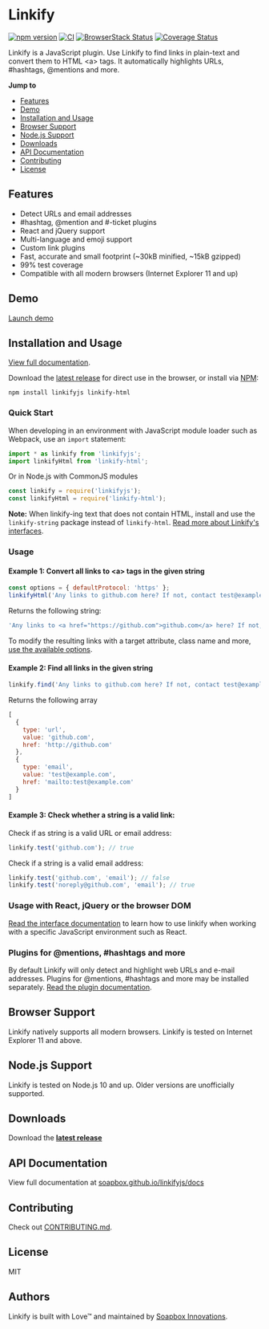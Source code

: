# Linkify

[![npm version](https://badge.fury.io/js/linkifyjs.svg)](https://www.npmjs.com/package/linkifyjs)
[![CI](https://github.com/Soapbox/linkifyjs/actions/workflows/ci.yml/badge.svg)](https://github.com/Soapbox/linkifyjs/actions/workflows/ci.yml)
[![BrowserStack Status](https://automate.browserstack.com/badge.svg?badge_key=MEY1aklrOVlacVR3UFlQSXJ1cnd2Q3E4ckF3SWYwU1QwUTdhYlB2WHgxST0tLWcxUlhVckFiQUN3YkYrZHJQRHUyZ0E9PQ==--b974ce8f45b084b7e3a8eea67d8307971a829ab8)](https://automate.browserstack.com/public-build/MEY1aklrOVlacVR3UFlQSXJ1cnd2Q3E4ckF3SWYwU1QwUTdhYlB2WHgxST0tLWcxUlhVckFiQUN3YkYrZHJQRHUyZ0E9PQ==--b974ce8f45b084b7e3a8eea67d8307971a829ab8)
[![Coverage Status](https://coveralls.io/repos/github/Soapbox/linkifyjs/badge.svg?branch=main)](https://coveralls.io/github/Soapbox/linkifyjs?branch=main)

Linkify is a JavaScript plugin. Use Linkify to find links in plain-text and
convert them to HTML &lt;a&gt; tags. It automatically highlights URLs,
#hashtags, @mentions and more.

__Jump to__

- [Features](#features)
- [Demo](#demo)
- [Installation and Usage](#installation-and-usage)
- [Browser Support](#browser-support)
- [Node.js Support](#nodejs-support)
- [Downloads](#downloads)
- [API Documentation](#api-documentation)
- [Contributing](#contributing)
- [License](#license)

## Features

* Detect URLs and email addresses
* #hashtag, @mention and #-ticket plugins
* React and jQuery support
* Multi-language and emoji support
* Custom link plugins
* Fast, accurate and small footprint (~30kB minified, ~15kB gzipped)
* 99% test coverage
* Compatible with all modern browsers (Internet Explorer 11 and up)

## Demo
[Launch demo](http://soapbox.github.io/linkifyjs/)

## Installation and Usage

[View full documentation](https://soapbox.github.io/linkifyjs/docs/).

Download the [latest release](https://github.com/Soapbox/linkifyjs/releases) for direct use in the browser, or install via [NPM](https://www.npmjs.com/):

```
npm install linkifyjs linkify-html
```

### Quick Start

When developing in an environment with JavaScript module loader such as Webpack,
use an `import` statement:

```js
import * as linkify from 'linkifyjs';
import linkifyHtml from 'linkify-html';
```

Or in Node.js with CommonJS modules

```js
const linkify = require('linkifyjs');
const linkifyHtml = require('linkify-html');
```

**Note:** When linkify-ing text that does not contain HTML, install and use the
`linkify-string` package instead of `linkify-html`. [Read more about Linkify's
interfaces](https://soapbox.github.io/linkifyjs/docs/interfaces.html).

### Usage

#### Example 1: Convert all links to &lt;a&gt; tags in the given string

```js
const options = { defaultProtocol: 'https' };
linkifyHtml('Any links to github.com here? If not, contact test@example.com', options);
```

Returns the following string:

```js
'Any links to <a href="https://github.com">github.com</a> here? If not, contact <a href="mailto:test@example.com">test@example.com</a>'
```

To modify the resulting links with a target attribute, class name and more, [use
the available options](https://soapbox.github.io/linkifyjs/docs/options.html).

#### Example 2: Find all links in the given string

```js
linkify.find('Any links to github.com here? If not, contact test@example.com');
```

Returns the following array

```js
[
  {
    type: 'url',
    value: 'github.com',
    href: 'http://github.com'
  },
  {
    type: 'email',
    value: 'test@example.com',
    href: 'mailto:test@example.com'
  }
]
```

#### Example 3: Check whether a string is a valid link:

Check if as string is a valid URL or email address:

```js
linkify.test('github.com'); // true
```

Check if a string is a valid email address:

```js
linkify.test('github.com', 'email'); // false
linkify.test('noreply@github.com', 'email'); // true
```

### Usage with React, jQuery or the browser DOM

[Read the interface documentation](https://soapbox.github.io/linkifyjs/docs/interfaces.html)  to learn how to use linkify when working with a specific JavaScript environment such as React.

### Plugins for @mentions, #hashtags and more

By default Linkify will only detect and highlight web URLs and e-mail addresses.
Plugins for @mentions, #hashtags and more may be installed separately. [Read the
plugin documentation](https://soapbox.github.io/linkifyjs/docs/plugins.html).

## Browser Support

Linkify natively supports all modern browsers. Linkify is tested on Internet
Explorer 11 and above.

## Node.js Support

Linkify is tested on Node.js 10 and up. Older versions are unofficially supported.

## Downloads

Download the [**latest release**](https://github.com/Soapbox/linkifyjs/releases)

## API Documentation

View full documentation at [soapbox.github.io/linkifyjs/docs](https://soapbox.github.io/linkifyjs/docs/)

## Contributing

Check out [CONTRIBUTING.md](https://github.com/Soapbox/linkifyjs/blob/main/CONTRIBUTING.md).

## License

MIT

## Authors

Linkify is built with Love™ and maintained by [Soapbox Innovations](https://soapboxhq.com).
